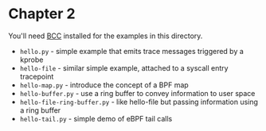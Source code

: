# Chapter 2

You'll need [BCC](https://github.com/iovisor/bcc) installed for the examples in this directory.

* `hello.py` - simple example that emits trace messages triggered by a kprobe
* `hello-file` - similar simple example, attached to a syscall entry tracepoint
* `hello-map.py` - introduce the concept of a BPF map
* `hello-buffer.py` - use a ring buffer to convey information to user space
* `hello-file-ring-buffer.py` - like hello-file but passing information using a ring buffer
* `hello-tail.py` - simple demo of eBPF tail calls

